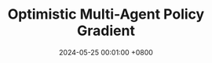 ---
title:          "Optimistic Multi-Agent Policy Gradient"
date:           2024-05-25 00:01:00 +0800
selected:       true
pub:            "International Conference on Machine Learning (ICML)"
pub_date:       "2024"
# abstract: >-
#   Photo by Dessy Dimcheva on Unsplash. Viverra nibh cras pulvinar mattis nunc sed. Quam quisque id diam vel quam elementum pulvinar etiam. Ac felis donec et odio pellentesque. Ligula ullamcorper malesuada proin libero nunc consequat interdum varius sit. A pellentesque sit amet porttitor eget. Magna fermentum iaculis eu non diam phasellus vestibulum lorem sed.

cover:          /assets/images/covers/optimistic_marl.gif
authors:
  - Wenshuai Zhao
  - Yi Zhao
  - Zhiyuan Li
  - Juho Kannala
  - Joni Pajarinen
links:
  Paper: https://arxiv.org/abs/2311.01953
  Code: https://github.com/wenshuaizhao/optimappo
  Website: https://wenshuaizhao.github.io/optimappo/
  # Unsplash: https://unsplash.com/photos/orange-fruit-on-white-table-cloth-ISX_imp8t1o
---